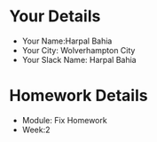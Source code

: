 <!--

The title for your pull request should be made in this format

CITY CLASS_NO - FIRST_NAME LAST_NAME - MODULE - WEEK_NO

For example,

London Class 7 - Chris Owen - HTMl/CSS - Week 1

-->

# Your Details

- Your Name:Harpal Bahia
- Your City: Wolverhampton City
- Your Slack Name: Harpal Bahia

# Homework Details

- Module: Fix Homework
- Week:2
